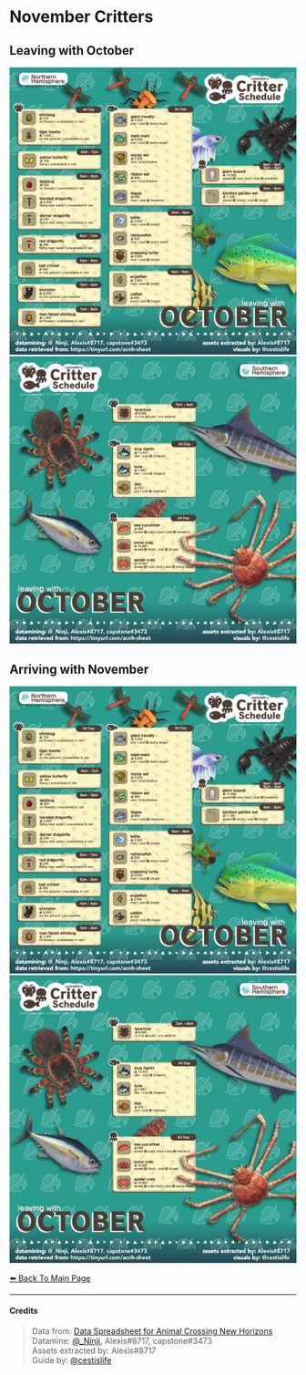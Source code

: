 # November Critters

<head>
    <meta name="twitter:card" content="summary" />
    <meta name="twitter:site" content="@cestislife"/>
    <meta name="twitter:title" content="cestislife's Critter Schedule: November"/>
    <meta name="twitter:image" content="https://cestislife.github.io/card.png"/>
</meta>
</head>

## Leaving with October
[![NH Leaving October](/img/NH_oct_out.png)](/img/NH_oct_out.png)
[![SH Leaving October](/img/SH_oct_out.png)](/img/SH_oct_out.png)

## Arriving with November
[![NH Arriving October](/img/NH_oct_out.png)](/img/NH_nov_in.png)
[![SH Arriving October](/img/SH_oct_out.png)](/img/SH_nov_in.png)
   
[⬅️ Back To Main Page](https://cestislife.github.io)

***

#### Credits
> Data from: [Data Spreadsheet for Animal Crossing New Horizons](https://tinyurl.com/acnh-sheet)   
> Datamine: [@_Ninji](https://twitter.com/_ninji), Alexis#8717, capstone#3473   
> Assets extracted by: Alexis#8717   
> Guide by: [@cestislife](https://twitter.com/cestislife)
